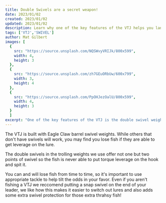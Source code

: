 ```yaml
---
title: Double Swivels are a secret weapon!
date: 2023/01/02
created: 2023/01/02
updated: 2023/01/02
description: Learn why one of the key features of the VTJ helps you land more fish.
tags: ['VTJ','SWIVEL']
author: Mat Gilbert
images: [
  {
    src: "https://source.unsplash.com/NQSWvyVRIJk/800x599",
    width: 4,
    height: 3
  },
  {
    src: "https://source.unsplash.com/zh7GEuORbUw/600x799",
    width: 3,
    height: 4
  },
  {
    src: "https://source.unsplash.com/PpOHJezOalU/800x599",
    width: 4,
    height: 3
  }
  ]
excerpt: "One of the key features of the VTJ is the double swivel weight. It helps prevent fish from getting leverage and spitting the hook."
---
```


The VTJ is built with Eagle Claw barrel swivel weights. While others that don't have swivels will work, you may find you lose fish if they are able to get leverage on the lure.

The double swivels in the trolling weights we use offer not one but two points of swivel so the fish is never able to put torque leverage on the hook and spit it.

You can and will lose fish from time to time, so it's important to use appropriate tackle to help tilt the odds in your favor. Even if you aren't fishing a VTJ we reccomend putting a snap swivel on the end of your leader, we like how this makes it easier to switch out lures and also adds some extra swivel protection for those extra thrahsy fish!